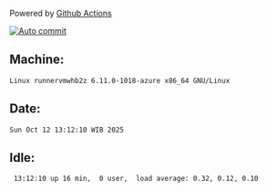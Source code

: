 Powered by [Github Actions](https://github.com/features/actions)

[![Auto commit](https://github.com/hiage/workstation/workflows/Auto%20commit/badge.svg)](https://github.com/hiage/workstation/actions?query=workflow%3A%22Auto+commit%22)

## Machine:
```
Linux runnervmwhb2z 6.11.0-1018-azure x86_64 GNU/Linux
```
## Date:
```
Sun Oct 12 13:12:10 WIB 2025
```
## Idle:
```
 13:12:10 up 16 min,  0 user,  load average: 0.32, 0.12, 0.10
```
